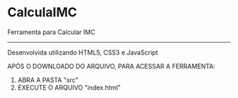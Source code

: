 # CalculaIMC
Ferramenta para Calcular IMC
_______________________

Desenvolvida utilizando HTML5, CSS3 e JavaScript

APÓS O DOWNLOADO DO ARQUIVO, PARA ACESSAR A FERRAMENTA:

  1. ABRA A PASTA "src"
  3. EXECUTE O ARQUIVO "index.html"
